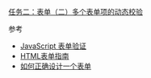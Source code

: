 [任务二：表单（二）多个表单项的动态校验](http://ife.baidu.com/course/detail/id/101)  

参考  

- [JavaScript 表单验证](http://www.w3school.com.cn/js/js_form_validation.asp)
- [HTML表单指南](https://developer.mozilla.org/zh-CN/docs/Web/Guide/HTML/Forms)
- [如何正确设计一个表单](http://www.tuicool.com/articles/2u2Y32)